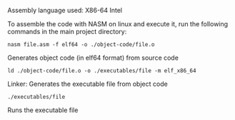 Assembly language used: X86-64 Intel

To assemble the code with NASM on linux and execute it, run the following commands in the main project directory:

`nasm file.asm -f elf64 -o ./object-code/file.o`

Generates object code (in elf64 format) from source code

`ld ./object-code/file.o -o ./executables/file -m elf_x86_64`

Linker: Generates the executable file from object code

`./executables/file`

Runs the executable file
